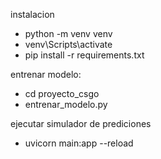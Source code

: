 instalacion
* python -m venv venv
* venv\Scripts\activate
* pip install -r requirements.txt
  
entrenar modelo:

* cd proyecto_csgo
* entrenar_modelo.py

ejecutar simulador de prediciones

* uvicorn main:app --reload
